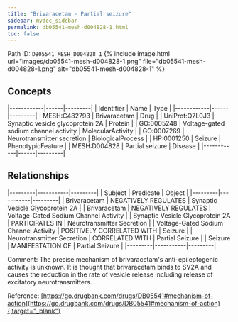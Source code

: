 ```yaml
---
title: "Brivaracetam - Partial seizure"
sidebar: mydoc_sidebar
permalink: db05541-mesh-d004828-1.html
toc: false 
---
```



Path ID: `DB05541_MESH_D004828_1`
{% include image.html url="images/db05541-mesh-d004828-1.png" file="db05541-mesh-d004828-1.png" alt="db05541-mesh-d004828-1" %}

## Concepts

|------------|------|---------|
| Identifier | Name | Type    |
|------------|------|---------|
| MESH:C482793 | Brivaracetam | Drug |
| UniProt:Q7L0J3 | Synaptic vesicle glycoprotein 2A | Protein |
| GO:0005248 | Voltage-gated sodium channel activity | MolecularActivity |
| GO:0007269 | Neurotransmitter secretion | BiologicalProcess |
| HP:0001250 | Seizure | PhenotypicFeature |
| MESH:D004828 | Partial seizure | Disease |
|------------|------|---------|

## Relationships

|---------|-----------|---------|
| Subject | Predicate | Object  |
|---------|-----------|---------|
| Brivaracetam | NEGATIVELY REGULATES | Synaptic Vesicle Glycoprotein 2A |
| Brivaracetam | NEGATIVELY REGULATES | Voltage-Gated Sodium Channel Activity |
| Synaptic Vesicle Glycoprotein 2A | PARTICIPATES IN | Neurotransmitter Secretion |
| Voltage-Gated Sodium Channel Activity | POSITIVELY CORRELATED WITH | Seizure |
| Neurotransmitter Secretion | CORRELATED WITH | Partial Seizure |
| Seizure | MANIFESTATION OF | Partial Seizure |
|---------|-----------|---------|

Comment: The precise mechanism of brivaracetam's anti-epileptogenic activity is unknown. It is thought that brivaracetam binds to SV2A and causes the reduction in the rate of vesicle release including release of excitatory neurotransmitters.

Reference: [https://go.drugbank.com/drugs/DB05541#mechanism-of-action](https://go.drugbank.com/drugs/DB05541#mechanism-of-action){:target="_blank"}